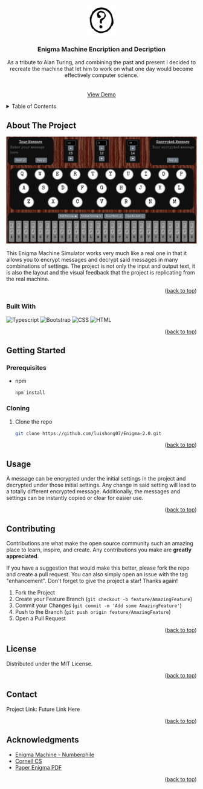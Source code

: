 <!-- Improved compatibility of back to top link: See: https://github.com/othneildrew/Best-README-Template/pull/73 -->
<a name="readme-top"></a>
<!--
*** Thanks for checking out the Best-README-Template. If you have a suggestion
*** that would make this better, please fork the repo and create a pull request
*** or simply open an issue with the tag "enhancement".
*** Don't forget to give the project a star!
*** Thanks again! Now go create something AMAZING! :D
-->



<!-- PROJECT SHIELDS -->
<!--
*** I'm using markdown "reference style" links for readability.
*** Reference links are enclosed in brackets [ ] instead of parentheses ( ).
*** See the bottom of this document for the declaration of the reference variables
*** for contributors-url, forks-url, etc. This is an optional, concise syntax you may use.
*** https://www.markdownguide.org/basic-syntax/#reference-style-links
-->



<!-- PROJECT LOGO -->
<br />
<div align="center">
  <a href="">
    <img src="public/questionLogo.png" alt="Logo" width="80" height="80">
  </a>

<h3 align="center">Enigma Machine Encription and Decription</h3>

  <p align="center">
    As a tribute to Alan Turing, and
    combining the past and present I decided
    to recreate the machine that let him to
    work on what one day would become
    effectively computer science.
    <br />
    <br />
    <br />
    <a href="">View Demo</a>
<!--     ·
    <a href="https://github.com/github_username/repo_name/issues/new?labels=bug&template=bug-report---.md">Report Bug</a>
    ·
    <a href="https://github.com/github_username/repo_name/issues/new?labels=enhancement&template=feature-request---.md">Request Feature</a> -->
  </p>
</div>



<!-- TABLE OF CONTENTS -->
<details>
  <summary>Table of Contents</summary>
  <ol>
    <li>
      <a href="#about-the-project">About The Project</a>
      <ul>
        <li><a href="#built-with">Built With</a></li>
      </ul>
    </li>
    <li>
      <a href="#getting-started">Getting Started</a>
      <ul>
        <li><a href="#prerequisites">Prerequisites</a></li>
      </ul>
    </li>
    <li><a href="#usage">Usage</a></li>
    <li><a href="#contributing">Contributing</a></li>
    <li><a href="#license">License</a></li>
    <li><a href="#contact">Contact</a></li>
    <li><a href="#acknowledgments">Acknowledgments</a></li>
  </ol>
</details>



<!-- ABOUT THE PROJECT -->
## About The Project

![Product Name Screen Shot][product-screenshot]

This Enigma Machine Simulator works very much like a real one in that it allows you to encrypt messages and decrypt said messages in many combinations of settings. The project is not only the input and output text, it is also the layout and the visual feedback that the project is replicating from the real machine. 
<p align="right">(<a href="#readme-top">back to top</a>)</p>



### Built With

![Typescript][Typescript.js]
![Bootstrap][Bootstrap.com]
![CSS][CSS]
![HTML][HTML]




<p align="right">(<a href="#readme-top">back to top</a>)</p>



<!-- GETTING STARTED -->
## Getting Started


### Prerequisites

* npm
  ```sh
  npm install 
  ```

### Cloning

1. Clone the repo
   ```sh
   git clone https://github.com/luishong07/Enigma-2.0.git
   ```

<p align="right">(<a href="#readme-top">back to top</a>)</p>



<!-- USAGE EXAMPLES -->
## Usage

A message can be encrypted under the initial settings in the project and decrypted under those initial settings. Any change in said setting will lead to a totally different encrypted message. Additionally, the messages and settings can be instantly copied or clear for easier use.


<p align="right">(<a href="#readme-top">back to top</a>)</p>





<!-- CONTRIBUTING -->
## Contributing

Contributions are what make the open source community such an amazing place to learn, inspire, and create. Any contributions you make are **greatly appreciated**.

If you have a suggestion that would make this better, please fork the repo and create a pull request. You can also simply open an issue with the tag "enhancement".
Don't forget to give the project a star! Thanks again!

1. Fork the Project
2. Create your Feature Branch (`git checkout -b feature/AmazingFeature`)
3. Commit your Changes (`git commit -m 'Add some AmazingFeature'`)
4. Push to the Branch (`git push origin feature/AmazingFeature`)
5. Open a Pull Request

<p align="right">(<a href="#readme-top">back to top</a>)</p>



<!-- LICENSE -->
## License

Distributed under the MIT License. 

<p align="right">(<a href="#readme-top">back to top</a>)</p>



<!-- CONTACT -->
## Contact


Project Link: Future Link Here

<p align="right">(<a href="#readme-top">back to top</a>)</p>



<!-- ACKNOWLEDGMENTS -->
## Acknowledgments

* [Enigma Machine - Numberphile](https://www.youtube.com/watch?v=G2_Q9FoD-oQ)
* [Cornell CS](https://www.cs.cornell.edu/courses/cs3110/2018sp/a1/a1.html)
* [Paper Enigma PDF](https://franklinheath.co.uk/wp-content/uploads/2024/02/pringlesenigma12a_a4.pdf)

<p align="right">(<a href="#readme-top">back to top</a>)</p>



<!-- MARKDOWN LINKS & IMAGES -->
<!-- https://www.markdownguide.org/basic-syntax/#reference-style-links -->

[product-screenshot]: public/enigma.png

[Javascript.js]: https://img.shields.io/badge/JavaScript-%23f8d843?style=for-the-badge&logo=javascript&logoColor=black
[Typescript.js]: https://img.shields.io/badge/Typescript-%233178C6?style=for-the-badge&logo=typescript&logoColor=white&labelColor=%233178C6

[P5]: https://img.shields.io/badge/P5.JS-%23ED225D?style=for-the-badge&logo=p5dotjs
[CSS]: https://img.shields.io/badge/CSS-%231572B6?style=for-the-badge&logo=css3
[HTML]: https://img.shields.io/badge/HTML-%23E34F26?style=for-the-badge&logo=html5&logoColor=white

[Next.js]: https://img.shields.io/badge/next.js-000000?style=for-the-badge&logo=nextdotjs&logoColor=white
[Next-url]: https://nextjs.org/
[React.js]: https://img.shields.io/badge/React-20232A?style=for-the-badge&logo=react&logoColor=61DAFB
[React-url]: https://reactjs.org/
[Vue.js]: https://img.shields.io/badge/Vue.js-35495E?style=for-the-badge&logo=vuedotjs&logoColor=4FC08D
[Vue-url]: https://vuejs.org/
[Angular.io]: https://img.shields.io/badge/Angular-DD0031?style=for-the-badge&logo=angular&logoColor=white
[Angular-url]: https://angular.io/
[Svelte.dev]: https://img.shields.io/badge/Svelte-4A4A55?style=for-the-badge&logo=svelte&logoColor=FF3E00
[Svelte-url]: https://svelte.dev/
[Laravel.com]: https://img.shields.io/badge/Laravel-FF2D20?style=for-the-badge&logo=laravel&logoColor=white
[Laravel-url]: https://laravel.com
[Bootstrap.com]: https://img.shields.io/badge/Bootstrap-563D7C?style=for-the-badge&logo=bootstrap&logoColor=white
[Bootstrap-url]: https://getbootstrap.com
[JQuery.com]: https://img.shields.io/badge/jQuery-0769AD?style=for-the-badge&logo=jquery&logoColor=white
[JQuery-url]: https://jquery.com 
